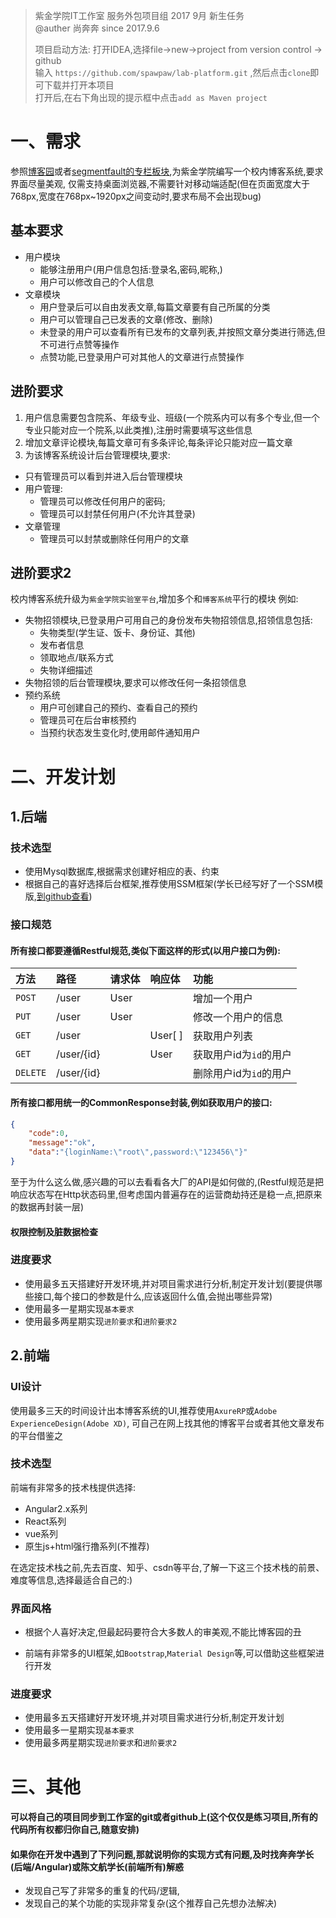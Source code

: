 > 紫金学院IT工作室 服务外包项目组 2017 9月 新生任务   
> @auther 尚奔奔  since 2017.9.6  
>   
> 项目启动方法: 打开IDEA,选择file->new->project from version control -> github  
> 输入 `https://github.com/spawpaw/lab-platform.git` ,然后点击`clone`即可下载并打开本项目  
> 打开后,在右下角出现的提示框中点击`add as Maven project`  

# 一、需求

参照[博客园](https://www.cnblogs.com/)或者[segmentfault的专栏板块](https://segmentfault.com/blogs/newest),为紫金学院编写一个校内博客系统,要求界面尽量美观,
仅需支持桌面浏览器,不需要针对移动端适配(但在页面宽度大于768px,宽度在768px~1920px之间变动时,要求布局不会出现bug)


## 基本要求
- 用户模块
  - 能够注册用户(用户信息包括:登录名,密码,昵称,)
  - 用户可以修改自己的个人信息
- 文章模块
  - 用户登录后可以自由发表文章,每篇文章要有自己所属的分类
  - 用户可以管理自己已发表的文章(修改、删除)
  - 未登录的用户可以查看所有已发布的文章列表,并按照文章分类进行筛选,但不可进行点赞等操作
  - 点赞功能,已登录用户可对其他人的文章进行点赞操作

## 进阶要求
1. 用户信息需要包含院系、年级专业、班级(一个院系内可以有多个专业,但一个专业只能对应一个院系,以此类推),注册时需要填写这些信息
2. 增加文章评论模块,每篇文章可有多条评论,每条评论只能对应一篇文章
3. 为该博客系统设计后台管理模块,要求:
- 只有管理员可以看到并进入后台管理模块
- 用户管理: 
    - 管理员可以修改任何用户的密码;
    - 管理员可以封禁任何用户(不允许其登录)
- 文章管理
    - 管理员可以封禁或删除任何用户的文章

## 进阶要求2
校内博客系统升级为`紫金学院实验室平台`,增加多个和`博客系统`平行的模块
例如:
- 失物招领模块,已登录用户可用自己的身份发布失物招领信息,招领信息包括: 
    - 失物类型(学生证、饭卡、身份证、其他)
    - 发布者信息
    - 领取地点/联系方式
    - 失物详细描述
- 失物招领的后台管理模块,要求可以修改任何一条招领信息
- 预约系统
    - 用户可创建自己的预约、查看自己的预约
    - 管理员可在后台审核预约
    - 当预约状态发生变化时,使用邮件通知用户

# 二、开发计划
## 1.后端

### 技术选型
- 使用Mysql数据库,根据需求创建好相应的表、约束
- 根据自己的喜好选择后台框架,推荐使用SSM框架(学长已经写好了一个SSM模版,[到github查看](https://github.com/spawpaw/SSM-Template))

### 接口规范
#### 所有接口都要遵循Restful规范,类似下面这样的形式(以用户接口为例):

| 方法     |  路径      | 请求体 | 响应体  | 功能                   |
| :----    | :-----     | :----- | :-----  | :--------------------- |
| `POST  ` | /user      | User   |         | 增加一个用户           |
| `PUT   ` | /user      | User   |         | 修改一个用户的信息     |
| `GET   ` | /user      |        | User[ ] | 获取用户列表           |
| `GET   ` | /user/{id} |        | User    | 获取用户id为`id`的用户 |
| `DELETE` | /user/{id} |        |         | 删除用户id为`id`的用户 |


#### 所有接口都用统一的CommonResponse封装,例如获取用户的接口:

```json
{
	"code":0,
	"message":"ok",
	"data":"{loginName:\"root\",password:\"123456\"}"
}
```

至于为什么这么做,感兴趣的可以去看看各大厂的API是如何做的,(Restful规范是把响应状态写在Http状态码里,但考虑国内普遍存在的运营商劫持还是稳一点,把原来的数据再封装一层)
#### 权限控制及脏数据检查

### 进度要求
- 使用最多五天搭建好开发环境,并对项目需求进行分析,制定开发计划(要提供哪些接口,每个接口的参数是什么,应该返回什么值,会抛出哪些异常)
- 使用最多一星期实现`基本要求`
- 使用最多两星期实现`进阶要求`和`进阶要求2`

## 2.前端

### UI设计
使用最多三天的时间设计出本博客系统的UI,推荐使用`AxureRP`或`Adobe ExperienceDesign(Adobe XD)`,
可自己在网上找其他的博客平台或者其他文章发布的平台借鉴之

### 技术选型

前端有非常多的技术栈提供选择:
- Angular2.x系列
- React系列
- vue系列
- 原生js+html强行撸系列(不推荐)

在选定技术栈之前,先去百度、知乎、csdn等平台,了解一下这三个技术栈的前景、难度等信息,选择最适合自己的:)

### 界面风格
- 根据个人喜好决定,但最起码要符合大多数人的审美观,不能比博客园的丑

- 前端有非常多的UI框架,如`Bootstrap`,`Material Design`等,可以借助这些框架进行开发

### 进度要求
- 使用最多五天搭建好开发环境,并对项目需求进行分析,制定开发计划
- 使用最多一星期实现`基本要求`
- 使用最多两星期实现`进阶要求`和`进阶要求2`


# 三、其他
#### 可以将自己的项目同步到工作室的git或者github上(这个仅仅是练习项目,所有的代码所有权都归你自己,随意安排)

#### 如果你在开发中遇到了下列问题,那就说明你的实现方式有问题,及时找奔奔学长(后端/Angular)或陈文航学长(前端所有)解惑
- 发现自己写了非常多的重复的代码/逻辑,
- 发现自己的某个功能的实现非常复杂(这个推荐自己先想办法解决)